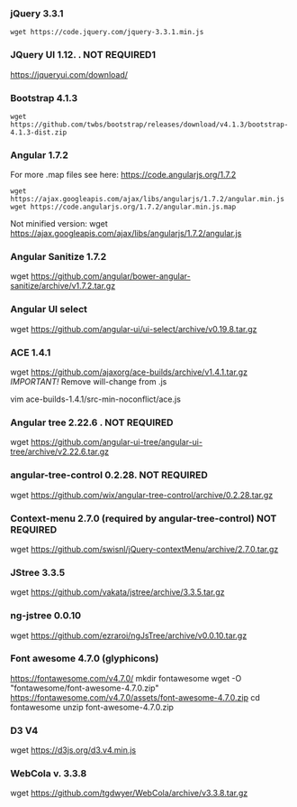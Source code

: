 
### jQuery 3.3.1

```
wget https://code.jquery.com/jquery-3.3.1.min.js
```

### JQuery UI 1.12. . NOT REQUIRED1
https://jqueryui.com/download/


### Bootstrap 4.1.3

```
wget https://github.com/twbs/bootstrap/releases/download/v4.1.3/bootstrap-4.1.3-dist.zip
```

### Angular 1.7.2

For more .map files see here: https://code.angularjs.org/1.7.2 

```
wget https://ajax.googleapis.com/ajax/libs/angularjs/1.7.2/angular.min.js
wget https://code.angularjs.org/1.7.2/angular.min.js.map 

```

Not minified version:
wget https://ajax.googleapis.com/ajax/libs/angularjs/1.7.2/angular.js

### Angular Sanitize 1.7.2
wget https://github.com/angular/bower-angular-sanitize/archive/v1.7.2.tar.gz

### Angular UI select
wget https://github.com/angular-ui/ui-select/archive/v0.19.8.tar.gz

### ACE 1.4.1
wget https://github.com/ajaxorg/ace-builds/archive/v1.4.1.tar.gz
*IMPORTANT!* Remove will-change from .js

vim ace-builds-1.4.1/src-min-noconflict/ace.js 

### Angular tree 2.22.6 . NOT REQUIRED
wget https://github.com/angular-ui-tree/angular-ui-tree/archive/v2.22.6.tar.gz

### angular-tree-control 0.2.28. NOT REQUIRED
wget https://github.com/wix/angular-tree-control/archive/0.2.28.tar.gz

### Context-menu 2.7.0 (required by angular-tree-control) NOT REQUIRED
wget https://github.com/swisnl/jQuery-contextMenu/archive/2.7.0.tar.gz

### JStree 3.3.5
wget https://github.com/vakata/jstree/archive/3.3.5.tar.gz

### ng-jstree 0.0.10
wget https://github.com/ezraroi/ngJsTree/archive/v0.0.10.tar.gz

### Font awesome 4.7.0 (glyphicons)
https://fontawesome.com/v4.7.0/
mkdir fontawesome
wget -O "fontawesome/font-awesome-4.7.0.zip" https://fontawesome.com/v4.7.0/assets/font-awesome-4.7.0.zip
cd fontawesome
unzip font-awesome-4.7.0.zip

### D3 V4
wget https://d3js.org/d3.v4.min.js

### WebCola v. 3.3.8
wget https://github.com/tgdwyer/WebCola/archive/v3.3.8.tar.gz

